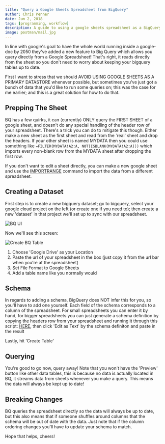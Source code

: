 ```yaml
---
title: "Query a Google Sheets Spreadsheet from BigQuery"
author: Chris Penner
date: Jun 2, 2018
tags: [programming, workflow]
description: A guide to using a google sheets spreadsheet as a BigQuery datasource
image: postman/mail.jpg
---
```


In line with google's goal to have the whole world running inside a google-doc
by 2050 they've added a new feature to Big Query which allows you query directly
from a Google Spreadsheet! That's right, it reads directly from the sheet so you 
don't need to worry about keeping your bigquery tables up to date.

First I want to stress that we should AVOID USING GOOGLE SHEETS AS A PRIMARY
DATASTORE whenever possible, but sometimes you've just got a bunch of data that
you'd like to run some queries on; this was the case for me earlier; and this is a
great solution for how to do that.

## Prepping The Sheet

BQ has a few quirks, it can (currently) ONLY query the FIRST SHEET of a google sheet, and
doesn't do any special handling of the header row of your spreadsheet. There's
a trick you can do to mitigate this though. Either make a new sheet as the
first sheet and read from the 'real' sheet and drop the headers. If your other
sheet is named MYDATA then you could use something like
`=FILTER(MYDATA!A2:A, NOT(ISBLANK(MYDATA!A2:A)))` which imports every non-blank
row from the MYDATA sheet after dropping the first row.

If you don't want to edit a sheet directly, you can make a new google sheet and
use the [IMPORTRANGE](https://support.google.com/docs/answer/3093340) command
to import the data from a different spreadsheet.

## Creating a Dataset

First step is to create a new bigquery dataset; go to bigquery, select your google cloud project on the left (or create
one if you need to); then create a new 'dataset' in that project we'll set up to sync with our spreadsheet.

![BQ UI](/images/bigquery-sheets/new_table_screen.png)

Now we'll see this screen:

![Create BQ Table](/images/bigquery-sheets/new_bq_table.png)

1. Choose 'Google Drive' as your Location
2. Paste the url of your spreadsheet in the box (just copy it from the url bar when you're at the spreadsheet)
3. Set File Format to Google Sheets
4. Add a table name like you normally would

## Schema

In regards to adding a schema, BigQuery does NOT infer this for you, so you'll
have to add one yourself. Each field of the schema corresponds to a column of
the spreadsheet. For small spreadsheets you can enter it by hand, for bigger
spreadsheets you can just generate a schema definition by copying the headers
row from your spreadsheet and running it through this script:
[HERE](https://gist.github.com/ChrisPenner/2525b29f49cdb6613175cda8c85cb585),
then click 'Edit as Text' by the schema definiton and paste in the result

Lastly, hit 'Create Table'

## Querying

You're good to go now, query away! Note that you won't have the 'Preview' button like other
data tables, this is because no data is actually located in BQ, it streams data
from sheets whenever you make a query. This means the data will always be kept
up to date!

## Breaking Changes

BQ queries the spreadsheet directly so the data will always be up to date, but
this also means that if someone shuffles around columns that the schema will be
out of date with the data. Just note that if the column ordering changes you'll
have to update your schema to match.

Hope that helps, cheers!


